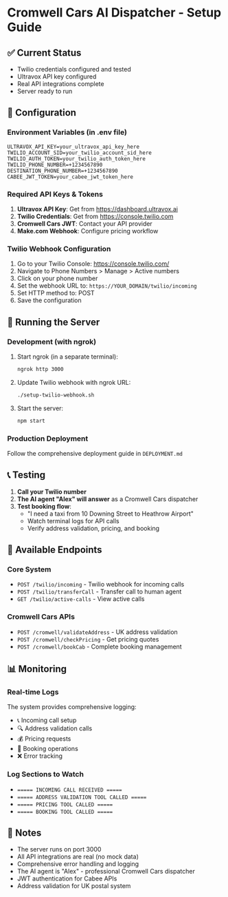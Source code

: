 # Cromwell Cars AI Dispatcher - Setup Guide

## ✅ Current Status
- Twilio credentials configured and tested
- Ultravox API key configured
- Real API integrations complete
- Server ready to run

## 🔧 Configuration

### Environment Variables (in .env file)
```
ULTRAVOX_API_KEY=your_ultravox_api_key_here
TWILIO_ACCOUNT_SID=your_twilio_account_sid_here
TWILIO_AUTH_TOKEN=your_twilio_auth_token_here
TWILIO_PHONE_NUMBER=+1234567890
DESTINATION_PHONE_NUMBER=+1234567890
CABEE_JWT_TOKEN=your_cabee_jwt_token_here
```

### Required API Keys & Tokens
1. **Ultravox API Key**: Get from https://dashboard.ultravox.ai
2. **Twilio Credentials**: Get from https://console.twilio.com
3. **Cromwell Cars JWT**: Contact your API provider
4. **Make.com Webhook**: Configure pricing workflow

### Twilio Webhook Configuration
1. Go to your Twilio Console: https://console.twilio.com/
2. Navigate to Phone Numbers > Manage > Active numbers
3. Click on your phone number
4. Set the webhook URL to: `https://YOUR_DOMAIN/twilio/incoming`
5. Set HTTP method to: POST
6. Save the configuration

## 🚀 Running the Server

### Development (with ngrok)
1. Start ngrok (in a separate terminal):
   ```bash
   ngrok http 3000
   ```

2. Update Twilio webhook with ngrok URL:
   ```bash
   ./setup-twilio-webhook.sh
   ```

3. Start the server:
   ```bash
   npm start
   ```

### Production Deployment
Follow the comprehensive deployment guide in `DEPLOYMENT.md`

## 📞 Testing

1. **Call your Twilio number**
2. **The AI agent "Alex" will answer** as a Cromwell Cars dispatcher
3. **Test booking flow**:
   - "I need a taxi from 10 Downing Street to Heathrow Airport"
   - Watch terminal logs for API calls
   - Verify address validation, pricing, and booking

## 🔧 Available Endpoints

### Core System
- `POST /twilio/incoming` - Twilio webhook for incoming calls
- `POST /twilio/transferCall` - Transfer call to human agent
- `GET /twilio/active-calls` - View active calls

### Cromwell Cars APIs
- `POST /cromwell/validateAddress` - UK address validation
- `POST /cromwell/checkPricing` - Get pricing quotes
- `POST /cromwell/bookCab` - Complete booking management

## 📊 Monitoring

### Real-time Logs
The system provides comprehensive logging:
- 📞 Incoming call setup
- 🔍 Address validation calls
- 💰 Pricing requests
- 🚖 Booking operations
- ❌ Error tracking

### Log Sections to Watch
- `===== INCOMING CALL RECEIVED =====`
- `===== ADDRESS VALIDATION TOOL CALLED =====`
- `===== PRICING TOOL CALLED =====`
- `===== BOOKING TOOL CALLED =====`

## 📝 Notes

- The server runs on port 3000
- All API integrations are real (no mock data)
- Comprehensive error handling and logging
- The AI agent is "Alex" - professional Cromwell Cars dispatcher
- JWT authentication for Cabee APIs
- Address validation for UK postal system
